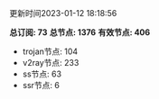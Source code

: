 更新时间2023-01-12 18:18:56

**总订阅: 73**
**总节点: 1376**
**有效节点: 406**
- trojan节点: 104
- v2ray节点: 233
- ss节点: 63
- ssr节点: 6
